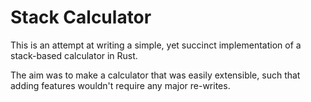 # Stack Calculator
This is an attempt at writing a simple, yet succinct implementation of a stack-based calculator in Rust.

The aim was to make a calculator that was easily extensible, such that adding features wouldn't require any major re-writes.